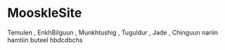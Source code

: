 # MooskleSite
Temulen , EnkhBilguun , Munkhtushig , Tuguldur , Jade , Chinguun nariin hamtiin buteel
hbdcdbchs
